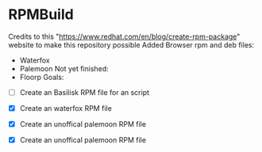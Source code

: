 # RPMBuild
Credits to this "https://www.redhat.com/en/blog/create-rpm-package" website to make this repository possible
Added Browser rpm and deb files:
- Waterfox
- Palemoon
Not yet finished:
- Floorp
Goals:
- [ ] Create an Basilisk RPM file for an script
- [X] Create an waterfox RPM file
- [X] Create an unoffical palemoon RPM file
- [X] Create an unoffical palemoon RPM file


